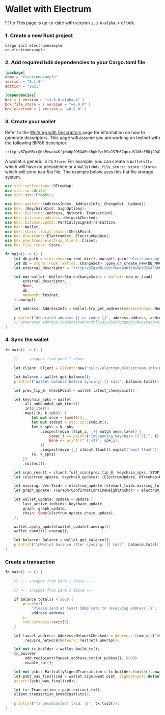 # Wallet with Electrum

!!! tip
    This page is up-to-date with version `1.0.0-alpha.4` of bdk.

### 1. Create a new Rust project
```shell
cargo init electrumexample
cd electrumexample
```

### 2. Add required bdk dependencies to your Cargo.toml file
```toml
[package]
name = "electrumexample"
version = "0.1.0"
edition = "2021"

[dependencies]
bdk = { version = "=1.0.0-alpha.4" }
bdk_file_store = { version = "=0.4.0" }
bdk_electrum = { version = "=0.6.0" }
```

### 3. Create your wallet
Refer to the [Working with Descriptors](./descriptors.md) page for information on how to generate descriptors. This page will assume you are working on testnet with the following BIP86 descriptor:
```txt
tr(tprv8ZgxMBicQKsPewab4KfjNu6p9Q5XAPokRpK9zrPGoJS7H6CqnxuKJX6zPBDj2Q43tfmVBRTpQMBSg8AhqBDdNEsBC14kMXiZj2tPWv5wHAE/86'/1'/0'/0/*)#30pfz5ly
```

A wallet is generic in its `Store`. For example, you can create a `Wallet<()>` which will have no persistence or a `Wallet<bdk_file_store::store::Store>` which will store to a flat file. The example below uses this flat file storage system.

```rs title="Part 1: Wallet"
use std::collections::BTreeMap;
use std::io::Write;
use std::str::FromStr;

use bdk::wallet::{AddressIndex, AddressInfo, ChangeSet, Update};
use bdk::{KeychainKind, SignOptions};
use bdk::bitcoin::{Address, Network, Transaction};
use bdk::bitcoin::address::NetworkChecked;
use bdk::bitcoin::psbt::PartiallySignedTransaction;
use bdk::Wallet;
use bdk::chain::local_chain::CheckPoint;
use bdk_electrum::{ElectrumExt, ElectrumUpdate};
use bdk_electrum::electrum_client::Client;
use bdk_file_store::Store;

fn main() -> () {
    let db_path = std::env::current_dir().unwrap().join("electrumexample.db");
    let db = Store::<bdk::wallet::ChangeSet>::open_or_create_new(DB_MAGIC.as_bytes(), db_path).unwrap();
    let external_descriptor = "tr(tprv8ZgxMBicQKsPewab4KfjNu6p9Q5XAPokRpK9zrPGoJS7H6CqnxuKJX6zPBDj2Q43tfmVBRTpQMBSg8AhqBDdNEsBC14kMXiZj2tPWv5wHAE/86'/1'/0'/0/*)#30pfz5ly";

    let mut wallet: Wallet<Store<ChangeSet>> = Wallet::new_or_load(
        external_descriptor,
        None,
        db,
        Network::Testnet,
    ).unwrap();

    let address: AddressInfo = wallet.try_get_address(AddressIndex::New).unwrap();
    
    println!("Generated address {} at index {}", address.address, address.index);
    // Generated address tb1p5nja3w87mc6xl5w3yy85evlg0qpyq2j4wzytazt4437nr37j2ajswm3ptl at index 0
}
```

### 4. Sync the wallet

```rs title="Part 2: Sync"
fn main() -> () {
    
    // --- snippet from part 1 above ---
    
    let client: Client = Client::new("ssl://electrum.blockstream.info:60002").unwrap();

    let balance = wallet.get_balance();
    println!("Wallet balance before syncing: {} sats", balance.total());

    let prev_tip_0: CheckPoint = wallet.latest_checkpoint();

    let keychain_spks = wallet
        .all_unbounded_spk_iters()
        .into_iter()
        .map(|(k, k_spks)| {
            let mut once = Some(());
            let mut stdout = std::io::stdout();
            let k_spks = k_spks
                .inspect(move |(spk_i, _)| match once.take() {
                    Some(_) => print!("\nScanning keychain [{:?}]", k),
                    None => print!(" {:<3}", spk_i),
                })
                .inspect(move |_| stdout.flush().expect("must flush"));
            (k, k_spks)
        })
        .collect();

    let scan_result = client.full_scan(prev_tip_0, keychain_spks, STOP_GAP, BATCH_SIZE).unwrap();
    let (electrum_update, keychain_update): (ElectrumUpdate, BTreeMap<KeychainKind, u32>) = scan_result;

    let missing: Vec<Txid> = electrum_update.relevant_txids.missing_full_txs(wallet.as_ref());
    let graph_update: TxGraph<ConfirmationTimeHeightAnchor> = electrum_update.relevant_txids.into_confirmation_time_tx_graph(&client, None, missing).unwrap();

    let wallet_update: Update = Update {
        last_active_indices: keychain_update,
        graph: graph_update,
        chain: Some(electrum_update.chain_update),
    };

    wallet.apply_update(wallet_update).unwrap();
    wallet.commit().unwrap();

    let balance: Balance = wallet.get_balance();
    println!("\nWallet balance after syncing: {} sats", balance.total());
}
```

### Create a transaction
```rs title="Part 3: Transactions"
fn main() -> () {
    
    // --- snippet from part 1 above ---
    
    // --- snippet from part 2 above ---

    if balance.total() < 5000 {
        println!(
            "Please send at least 5000 sats to receiving address {}",
            address.address
        );
        std::process::exit(0);
    }

    let faucet_address: Address<NetworkChecked> = Address::from_str("mkHS9ne12qx9pS9VojpwU5xtRd4T7X7ZUt").unwrap()
        .require_network(Network::Testnet).unwrap();

    let mut tx_builder = wallet.build_tx();
    tx_builder
        .add_recipient(faucet_address.script_pubkey(), 5000)
        .enable_rbf();

    let mut psbt: PartiallySignedTransaction = tx_builder.finish().unwrap();
    let psbt_was_finalized = wallet.sign(&mut psbt, SignOptions::default()).unwrap();
    assert!(psbt_was_finalized);

    let tx: Transaction = psbt.extract_tx();
    client.transaction_broadcast(&tx)?;
    
    println!("Tx broadcasted! txid: {}", tx.txid());
}
```
